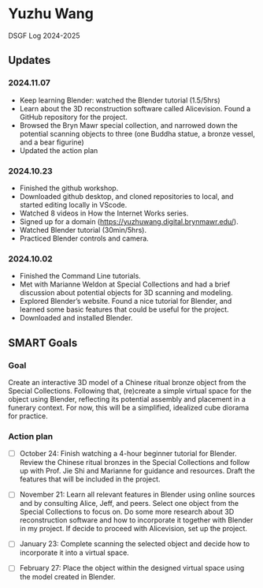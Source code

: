 # Yuzhu Wang

DSGF Log 2024-2025

## Updates

### 2024.11.07
- Keep learning Blender: watched the Blender tutorial (1.5/5hrs)
- Learn about the 3D reconstruction software called Alicevision. Found a GitHub repository for the project.
- Browsed the Bryn Mawr special collection, and narrowed down the potential scanning objects to three (one Buddha statue, a bronze vessel, and a bear figurine)
- Updated the action plan

### 2024.10.23
- Finished the github workshop.
- Downloaded github desktop, and cloned repositories to local, and started editing locally in VScode.
- Watched 8 videos in How the Internet Works series.
- Signed up for a domain (https://yuzhuwang.digital.brynmawr.edu/).
- Watched Blender tutorial (30min/5hrs).
- Practiced Blender controls and camera.

### 2024.10.02 

- Finished the Command Line tutorials.
- Met with Marianne Weldon at Special Collections and had a brief discussion about potential objects for 3D scanning and modeling.
- Explored Blender’s website. Found a nice tutorial for Blender, and learned some basic features that could be useful for the project.
- Downloaded and installed Blender.

## SMART Goals

### Goal

Create an interactive 3D model of a Chinese ritual bronze object from the Special Collections. 
Following that, (re)create a simple virtual space for the object using Blender, reflecting its potential assembly and placement in a funerary context. 
For now, this will be a simplified, idealized cube diorama for practice.

### Action plan

- [ ] October 24: Finish watching a 4-hour beginner tutorial for Blender. 
Review the Chinese ritual bronzes in the Special Collections and follow up with Prof. Jie Shi and Marianne for guidance and resources. 
Draft the features that will be included in the project.

- [ ] November 21: Learn all relevant features in Blender using online sources and by consulting Alice, Jeff, and peers.
Select one object from the Special Collections to focus on. 
Do some more research about 3D reconstruction software and how to incorporate it together with Blender in my project.
If decide to proceed with Alicevision, set up the project.

- [ ] January 23: Complete scanning the selected object and decide how to incorporate it into a virtual space.

- [ ] February 27: Place the object within the designed virtual space using the model created in Blender.
